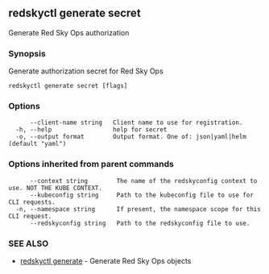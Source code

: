 ## redskyctl generate secret

Generate Red Sky Ops authorization

### Synopsis

Generate authorization secret for Red Sky Ops

```
redskyctl generate secret [flags]
```

### Options

```
      --client-name string   Client name to use for registration.
  -h, --help                 help for secret
  -o, --output format        Output format. One of: json|yaml|helm (default "yaml")
```

### Options inherited from parent commands

```
      --context string        The name of the redskyconfig context to use. NOT THE KUBE CONTEXT.
      --kubeconfig string     Path to the kubeconfig file to use for CLI requests.
  -n, --namespace string      If present, the namespace scope for this CLI request.
      --redskyconfig string   Path to the redskyconfig file to use.
```

### SEE ALSO

* [redskyctl generate](redskyctl_generate.md)	 - Generate Red Sky Ops objects

